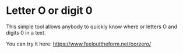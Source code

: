 # Letter O or digit 0
This simple tool allows anybody to quickly know where or letters O and digits 0 in a text.

You can try it here: https://www.feelouttheform.net/oorzero/
